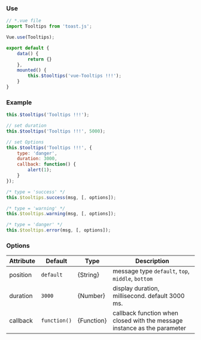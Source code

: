 ### Use
```javascript
// *.vue file
import Tooltips from 'toast.js';

Vue.use(Tooltips);

export default {
    data() {
        return {}
    },
    mounted() {
        this.$tooltips('vue-Tooltips !!!');
    }
}
```

### Example
```javascript
this.$tooltips('Tooltips !!!');

// set duration
this.$tooltips('Tooltips !!!', 5000);

// set Options
this.$tooltips('Tooltips !!!', {
    type: 'danger',
    duration: 3000,
    callback: function() {
        alert(1);
    }
});

/* type = 'success' */
this.$tooltips.success(msg, [, options]);

/* type = 'warning' */
this.$tooltips.warning(msg, [, options]);

/* type = 'danger' */
this.$tooltips.error(msg, [, options]);
```

### Options
Attribute  | Default | Type | Description
------- | ------ | ---- | --------
position |  `default` | {String} | message type `default`, `top`, `middle`, `bottom`
duration | `3000` | {Number} | display duration, millisecond. default 3000 ms.
callback | `function()` | {Function} | callback function when closed with the message instance as the parameter
